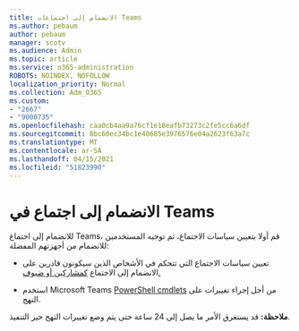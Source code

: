 ```yaml
---
title: الانضمام إلى اجتماعات Teams
ms.author: pebaum
author: pebaum
manager: scotv
ms.audience: Admin
ms.topic: article
ms.service: o365-administration
ROBOTS: NOINDEX, NOFOLLOW
localization_priority: Normal
ms.collection: Adm_O365
ms.custom:
- "2667"
- "9000735"
ms.openlocfilehash: caa0cb4aa9a76cf1e18eafb73273c2fe5cc6a6df
ms.sourcegitcommit: 8bc60ec34bc1e40685e3976576e04a2623f63a7c
ms.translationtype: MT
ms.contentlocale: ar-SA
ms.lasthandoff: 04/15/2021
ms.locfileid: "51823990"
---
```

# <a name="join-a-meeting-in-teams"></a>الانضمام إلى اجتماع في Teams

للانضمام إلى اجتماع Teams، قم أولا بتعيين سياسات الاجتماع، ثم توجيه المستخدمين للانضمام من أجهزتهم المفضلة:

- تعيين سياسات الاجتماع التي تتحكم في الأشخاص الذين سيكونون قادرين على الانضمام إلى الاجتماع [كمشاركين أو ضيوف.](https://docs.microsoft.com/microsoftteams/meeting-policies-in-teams#meeting-policy-settings---participants--guests) 

- استخدم Microsoft Teams [PowerShell cmdlets](https://docs.microsoft.com/microsoftteams/teams-powershell-overview) من أجل إجراء تغييرات على النهج.    

**ملاحظة:** قد يستغرق الأمر ما يصل إلى 24 ساعة حتى يتم وضع تغييرات النهج حيز التنفيذ.